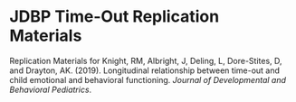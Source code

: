 # JDBP Time-Out Replication Materials
Replication Materials for Knight, RM, Albright, J, Deling, L, Dore-Stites, D, and Drayton, AK. (2019). Longitudinal 
relationship between time-out and child emotional and behavioral functioning. _Journal of Developmental and Behavioral
Pediatrics_.